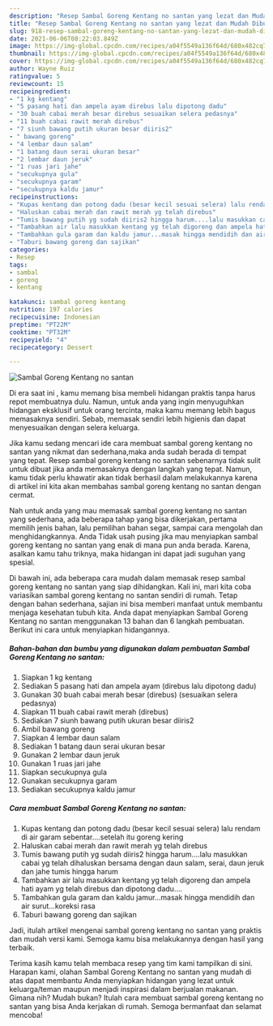 ```yaml
---
description: "Resep Sambal Goreng Kentang no santan yang lezat dan Mudah Dibuat"
title: "Resep Sambal Goreng Kentang no santan yang lezat dan Mudah Dibuat"
slug: 918-resep-sambal-goreng-kentang-no-santan-yang-lezat-dan-mudah-dibuat
date: 2021-06-06T08:22:03.849Z
image: https://img-global.cpcdn.com/recipes/a04f5549a136f64d/680x482cq70/sambal-goreng-kentang-no-santan-foto-resep-utama.jpg
thumbnail: https://img-global.cpcdn.com/recipes/a04f5549a136f64d/680x482cq70/sambal-goreng-kentang-no-santan-foto-resep-utama.jpg
cover: https://img-global.cpcdn.com/recipes/a04f5549a136f64d/680x482cq70/sambal-goreng-kentang-no-santan-foto-resep-utama.jpg
author: Wayne Ruiz
ratingvalue: 5
reviewcount: 15
recipeingredient:
- "1 kg kentang"
- "5 pasang hati dan ampela ayam direbus lalu dipotong dadu"
- "30 buah cabai merah besar direbus sesuaikan selera pedasnya"
- "11 buah cabai rawit merah direbus"
- "7 siunh bawang putih ukuran besar diiris2"
- " bawang goreng"
- "4 lembar daun salam"
- "1 batang daun serai ukuran besar"
- "2 lembar daun jeruk"
- "1 ruas jari jahe"
- "secukupnya gula"
- "secukupnya garam"
- "secukupnya kaldu jamur"
recipeinstructions:
- "Kupas kentang dan potong dadu (besar kecil sesuai selera) lalu rendam di air garam sebentar....setelah itu goreng kering"
- "Haluskan cabai merah dan rawit merah yg telah direbus"
- "Tumis bawang putih yg sudah diiris2 hingga harum....lalu masukkan cabai yg telah dihaluskan bersama dengan daun salam, serai, daun jeruk dan jahe tumis hingga harum"
- "Tambahkan air lalu masukkan kentang yg telah digoreng dan ampela hati ayam yg telah direbus dan dipotong dadu...."
- "Tambahkan gula garam dan kaldu jamur...masak hingga mendidih dan air surut...koreksi rasa"
- "Taburi bawang goreng dan sajikan"
categories:
- Resep
tags:
- sambal
- goreng
- kentang

katakunci: sambal goreng kentang 
nutrition: 197 calories
recipecuisine: Indonesian
preptime: "PT22M"
cooktime: "PT32M"
recipeyield: "4"
recipecategory: Dessert

---
```



![Sambal Goreng Kentang no santan](https://img-global.cpcdn.com/recipes/a04f5549a136f64d/680x482cq70/sambal-goreng-kentang-no-santan-foto-resep-utama.jpg)

Di era  saat ini , kamu memang bisa membeli hidangan praktis tanpa harus repot membuatnya dulu. Namun, untuk anda yang ingin menyuguhkan hidangan eksklusif untuk orang tercinta, maka kamu memang lebih bagus memasaknya sendiri. Sebab, memasak sendiri lebih higienis dan dapat menyesuaikan dengan selera keluarga.

Jika kamu sedang mencari ide cara membuat sambal goreng kentang no santan yang nikmat dan sederhana,maka anda sudah berada di tempat yang tepat. Resep sambal goreng kentang no santan  sebenarnya tidak sulit untuk dibuat jika anda memasaknya dengan langkah yang tepat. Namun, kamu tidak perlu khawatir akan tidak berhasil dalam melakukannya 
karena di artikel ini kita akan membahas sambal goreng kentang no santan dengan cermat.  



Nah untuk anda yang mau memasak sambal goreng kentang no santan yang sederhana, ada beberapa tahap yang bisa dikerjakan, pertama memilih jenis bahan, lalu pemilihan bahan segar, sampai cara mengolah dan menghidangkannya. Anda Tidak usah pusing jika mau menyiapkan sambal goreng kentang no santan yang enak di mana pun anda berada. Karena, asalkan kamu  tahu triknya, maka hidangan ini dapat jadi suguhan yang spesial.

Di bawah ini, ada beberapa cara mudah dalam memasak resep sambal goreng kentang no santan yang siap dihidangkan. Kali ini, mari kita coba variasikan sambal goreng kentang no santan sendiri di rumah. Tetap dengan bahan sederhana, sajian ini bisa memberi manfaat untuk membantu menjaga kesehatan tubuh kita. Anda dapat menyiapkan Sambal Goreng Kentang no santan menggunakan 13 bahan dan 6 langkah pembuatan. Berikut ini cara untuk menyiapkan hidangannya.

<!--inarticleads1-->

##### Bahan-bahan dan bumbu yang digunakan dalam pembuatan Sambal Goreng Kentang no santan:

1. Siapkan 1 kg kentang
1. Sediakan 5 pasang hati dan ampela ayam (direbus lalu dipotong dadu)
1. Gunakan 30 buah cabai merah besar (direbus) (sesuaikan selera pedasnya)
1. Siapkan 11 buah cabai rawit merah (direbus)
1. Sediakan 7 siunh bawang putih ukuran besar diiris2
1. Ambil  bawang goreng
1. Siapkan 4 lembar daun salam
1. Sediakan 1 batang daun serai ukuran besar
1. Gunakan 2 lembar daun jeruk
1. Gunakan 1 ruas jari jahe
1. Siapkan secukupnya gula
1. Gunakan secukupnya garam
1. Sediakan secukupnya kaldu jamur




<!--inarticleads2-->

##### Cara membuat Sambal Goreng Kentang no santan:

1. Kupas kentang dan potong dadu (besar kecil sesuai selera) lalu rendam di air garam sebentar....setelah itu goreng kering
1. Haluskan cabai merah dan rawit merah yg telah direbus
1. Tumis bawang putih yg sudah diiris2 hingga harum....lalu masukkan cabai yg telah dihaluskan bersama dengan daun salam, serai, daun jeruk dan jahe tumis hingga harum
1. Tambahkan air lalu masukkan kentang yg telah digoreng dan ampela hati ayam yg telah direbus dan dipotong dadu....
1. Tambahkan gula garam dan kaldu jamur...masak hingga mendidih dan air surut...koreksi rasa
1. Taburi bawang goreng dan sajikan




Jadi, itulah artikel mengenai  sambal goreng kentang no santan  yang praktis dan mudah versi kami. Semoga kamu bisa melakukannya dengan hasil yang terbaik. 

Terima kasih kamu telah membaca resep yang tim kami tampilkan di sini. Harapan kami, olahan  Sambal Goreng Kentang no santan yang mudah di atas dapat membantu Anda menyiapkan hidangan yang lezat untuk keluarga/teman maupun menjadi inspirasi dalam berjualan makanan. Gimana nih? Mudah bukan? Itulah cara membuat sambal goreng kentang no santan yang bisa Anda kerjakan di rumah. Semoga bermanfaat dan selamat mencoba!

